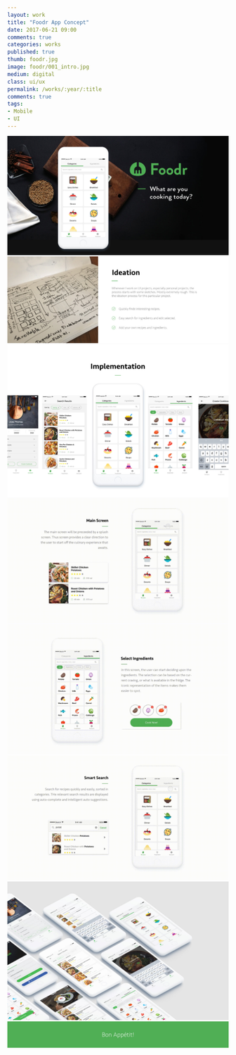 ```yaml
---
layout: work
title: "Foodr App Concept"
date: 2017-06-21 09:00
comments: true
categories: works
published: true
thumb: foodr.jpg
image: foodr/001_intro.jpg
medium: digital
class: ui/ux
permalink: /works/:year/:title
comments: true
tags:
- Mobile
- UI
---
```


<img src="/images/works/foodr/001_intro.jpg" alt="mockup">
<img src="/images/works/foodr/003_ideation.jpg" alt="mockup">
<img src="/images/works/foodr/004_implementation.jpg" alt="mockup">
<img src="/images/works/foodr/005_main_screen.gif" alt="mockup">
<img src="/images/works/foodr/006_select_ingredients.gif" alt="mockup">
<img src="/images/works/foodr/007_smart_search.gif" alt="mockup">
<img src="/images/works/foodr/009_many_screens.jpg" alt="mockup">
<img src="/images/works/foodr/010_thank_you.jpg" alt="mockup">